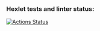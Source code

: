 ### Hexlet tests and linter status:
[![Actions Status](https://github.com/PlatonovaAlisa/frontend-project-44/workflows/hexlet-check/badge.svg)](https://github.com/PlatonovaAlisa/frontend-project-44/actions)